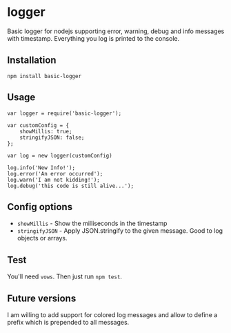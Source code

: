 logger
======

Basic logger for nodejs supporting error, warning, debug and info messages with timestamp.
Everything you log is printed to the console.

Installation
------------

	npm install basic-logger

Usage
-----

	var logger = require('basic-logger');

	var customConfig = {
		showMillis: true;
		stringifyJSON: false;
	};

	var log = new logger(customConfig)

	log.info('New Info!');
	log.error('An error occurred');
	log.warn('I am not kidding!');
	log.debug('this code is still alive...');
	
Config options
--------------

* `showMillis` - Show the milliseconds in the timestamp
* `stringifyJSON` - Apply JSON.stringify to the given message. Good to log objects or arrays.

Test
----

You'll need `vows`. Then just run `npm test`.

Future versions
---------------

I am willing to add support for colored log messages and allow to define a prefix which is prepended to all messages.
